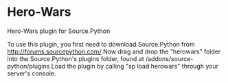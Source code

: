 # Hero-Wars
Hero-Wars plugin for Source.Python

To use this plugin, you first need to download Source.Python from http://forums.sourcepython.com/
Now drag and drop the "herowars" folder into the Source.Python's plugins folder, found at /addons/source-python/plugins
Load the plugin by calling "sp load herowars" through your server's console.
